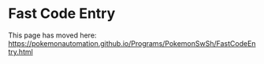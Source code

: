 # Fast Code Entry

This page has moved here: https://pokemonautomation.github.io/Programs/PokemonSwSh/FastCodeEntry.html


